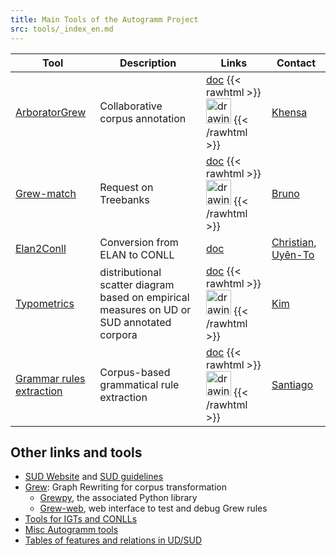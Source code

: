 ```yaml
---
title: Main Tools of the Autogramm Project
src: tools/_index_en.md
---
```


| Tool | Description | Links | Contact |
|-------|-------------|---------------|---------|
| [ArboratorGrew](https://arborator.github.io/) | Collaborative corpus annotation | [doc](https://arborator.github.io/arborator-documentation) {{< rawhtml >}} <a href="https://github.com/Arborator/arborator-frontend/issues"><img src="/images/Octocat.png" alt="drawing" width="40"/></a> {{< /rawhtml >}} |[Khensa](mailto:khensa-amani.daoudi@inria.fr) |
| [Grew-match](http://universal.grew.fr) | Request on Treebanks | [doc](https://grew.fr/grew_match/help/) {{< rawhtml >}} <a href="https://github.com/grew-nlp/grew/issues"><img src="/images/Octocat.png" alt="drawing" width="40"/></a> {{< /rawhtml >}} | [Bruno](mailto:bruno.guillaume@inria.fr) |
| [Elan2Conll](https://github.com/Autogramm/tools/tree/main/Elan2Conllu/Elan2Conll) | Conversion from ELAN to CONLL | [doc](https://github.com/Autogramm/tools/tree/main/Elan2Conllu/Elan2Conll) | [Christian](mailto:christian.chanard@cnrs.fr), [Uyên-To](mailto:thiuyento.rabier@cnrs.fr) |
| [Typometrics](https://typometrics.elizia.net) | distributional scatter diagram based on empirical measures on UD or SUD annotated corpora | [doc](https://typometrics.elizia.net/#/presentation) {{< rawhtml >}} <a href="https://github.com/typometrics/typometrics/issues"><img src="/images/Octocat.png" alt="drawing" width="40"/></a> {{< /rawhtml >}} | [Kim](mailto:kim@gerdes.fr) |
| [Grammar rules extraction](http://139.59.147.134:8501/) | Corpus-based grammatical rule extraction | [doc](https://github.com/santiagohy/grammar-rules-extraction) {{< rawhtml >}} <a href="https://github.com/santiagohy/grammar-rules-extraction/issues"><img src="/images/Octocat.png" alt="drawing" width="40"/></a> {{< /rawhtml >}} | [Santiago](mailto:sfedeherrera@gmail.com) |

## Other links and tools

 - [SUD Website](https://surfacesyntacticud.github.io/) and [SUD guidelines](https://surfacesyntacticud.github.io/guidelines/u/)
 - [Grew](https://grew.fr): Graph Rewriting for corpus transformation
    - [Grewpy](https://grew.fr/python), the associated Python library
    - [Grew-web](http://transform.grew.fr), web interface to test and debug Grew rules
 - [Tools for IGTs and CONLLs](https://github.com/Autogramm/tools/blob/main/doc/bookmark.md)
 - [Misc Autogramm tools](https://github.com/Autogramm/tools)
 - [Tables of features and relations in UD/SUD](http://tables.grew.fr)
